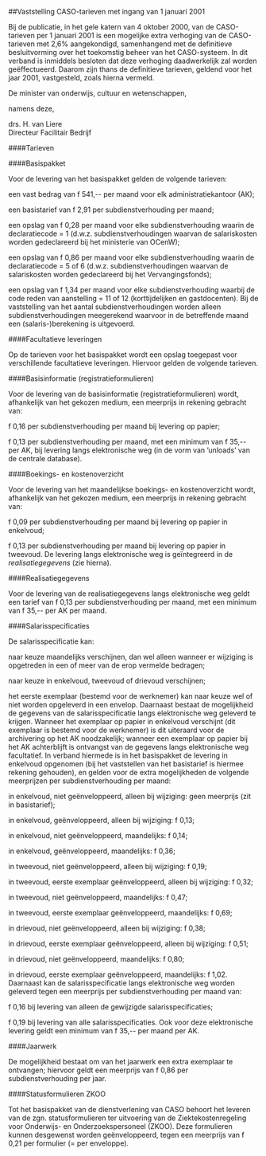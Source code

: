 <meta http-equiv='Content-Type' content='text/html; charset=utf-8' />

##Vaststelling CASO-tarieven met ingang van 1 januari 2001

Bij de publicatie, in het gele katern van 4 oktober 2000, van de CASO-tarieven per 1 januari 2001 is een mogelijke extra verhoging van de CASO-tarieven met 2,6% aangekondigd, samenhangend met de definitieve besluitvorming over het toekomstig beheer van het CASO-systeem. In dit verband is inmiddels besloten dat deze verhoging daadwerkelijk zal worden geëffectueerd. Daarom zijn thans de definitieve tarieven, geldend voor het jaar 2001, vastgesteld, zoals hierna vermeld.     

De 
minister van onderwijs, cultuur en wetenschappen, 

namens deze,  

drs. H. van Liere  
Directeur Facilitair Bedrijf    

####Tarieven

####Basispakket

Voor de levering van het basispakket gelden de volgende tarieven: 

een vast bedrag van f 541,-- per maand voor elk administratiekantoor (AK);  

een basistarief van f 2,91 per subdienstverhouding per maand;  

een opslag van f 0,28 per maand voor elke subdienstverhouding waarin de declaratiecode = 1 (d.w.z. subdienstverhoudingen waarvan de salariskosten worden gedeclareerd bij het ministerie van OCenW);  

een opslag van f 0,86 per maand voor elke subdienstverhouding waarin de declaratiecode = 5 of 6 (d.w.z. subdienstverhoudingen waarvan de salariskosten worden gedeclareerd bij het Vervangingsfonds);  

een opslag van f 1,34 per maand voor elke subdienstverhouding waarbij de code reden van aanstelling = 11 of 12 (korttijdelijken en gastdocenten).   Bij de vaststelling van het aantal subdienstverhoudingen worden alleen subdienstverhoudingen meegerekend waarvoor in de betreffende maand een (salaris-)berekening is uitgevoerd.  

####Facultatieve leveringen

Op de tarieven voor het basispakket wordt een opslag toegepast voor verschillende facultatieve leveringen. Hiervoor gelden de volgende tarieven. 

####Basisinformatie (registratieformulieren)

Voor de levering van de basisinformatie (registratieformulieren) wordt, afhankelijk van het gekozen medium, een meerprijs in rekening gebracht van: 

f 0,16 per subdienstverhouding per maand bij levering op papier;  

f 0,13 per subdienstverhouding per maand, met een minimum van f 35,-- per AK, bij levering langs elektronische weg (in de vorm van ’unloads’ van de centrale database).    

####Boekings- en kostenoverzicht

Voor de levering van het maandelijkse boekings- en kostenoverzicht wordt, afhankelijk van het gekozen medium, een meerprijs in rekening gebracht van: 

f 0,09 per subdienstverhouding per maand bij levering op papier in enkelvoud;  

f 0,13 per subdienstverhouding per maand bij levering op papier in tweevoud.   De levering langs elektronische weg is geïntegreerd in de *realisatiegegevens* (zie hierna).  

####Realisatiegegevens

Voor de levering van de realisatiegegevens langs elektronische weg geldt een tarief van f 0,13 per subdienstverhouding per maand, met een minimum van f 35,-- per AK per maand.  

####Salarisspecificaties

De salarisspecificatie kan: 

naar keuze maandelijks verschijnen, dan wel alleen wanneer er wijziging is opgetreden in een of meer van de erop vermelde bedragen;  

naar keuze in enkelvoud, tweevoud of drievoud verschijnen;  

het eerste exemplaar (bestemd voor de werknemer) kan naar keuze wel of niet worden opgeleverd in een envelop.   Daarnaast bestaat de mogelijkheid de gegevens van de salarisspecificatie langs elektronische weg geleverd te krijgen. Wanneer het exemplaar op papier in enkelvoud verschijnt (dit exemplaar is bestemd voor de werknemer) is dit uiteraard voor de archivering op het AK noodzakelijk; wanneer een exemplaar op papier bij het AK achterblijft is ontvangst van de gegevens langs elektronische weg facultatief. In verband hiermede is in het basispakket de levering in enkelvoud opgenomen (bij het vaststellen van het basistarief is hiermee rekening gehouden), en gelden voor de extra mogelijkheden de volgende meerprijzen per subdienstverhouding per maand: 

in enkelvoud, niet geënveloppeerd, alleen bij wijziging: geen meerprijs (zit in basistarief);  

in enkelvoud, geënveloppeerd, alleen bij wijziging: f 0,13;  

in enkelvoud, niet geënveloppeerd, maandelijks: f 0,14;  

in enkelvoud, geënveloppeerd, maandelijks: f 0,36;  

in tweevoud, niet geënveloppeerd, alleen bij wijziging: f 0,19;  

in tweevoud, eerste exemplaar geënveloppeerd, alleen bij wijziging: f 0,32;  

in tweevoud, niet geënveloppeerd, maandelijks: f 0,47;  

in tweevoud, eerste exemplaar geënveloppeerd, maandelijks: f 0,69;  

in drievoud, niet geënveloppeerd, alleen bij wijziging: f 0,38;  

in drievoud, eerste exemplaar geënveloppeerd, alleen bij wijziging: f 0,51;  

in drievoud, niet geënveloppeerd, maandelijks: f 0,80;  

in drievoud, eerste exemplaar geënveloppeerd, maandelijks: f 1,02.   Daarnaast kan de salarisspecificatie langs elektronische weg worden geleverd tegen een meerprijs per subdienstverhouding per maand van: 

f 0,16 bij levering van alleen de gewijzigde salarisspecificaties;  

f 0,19 bij levering van alle salarisspecificaties.   Ook voor deze elektronische levering geldt een minimum van f 35,-- per maand per AK.  

####Jaarwerk

De mogelijkheid bestaat om van het jaarwerk een extra exemplaar te ontvangen; hiervoor geldt een meerprijs van f 0,86 per subdienstverhouding per jaar.  

####Statusformulieren ZKOO

Tot het basispakket van de dienstverlening van CASO behoort het leveren van de zgn. statusformulieren ter uitvoering van de Ziektekostenregeling voor Onderwijs- en Onderzoekspersoneel (ZKOO). Deze formulieren kunnen desgewenst worden geënveloppeerd, tegen een meerprijs van f 0,21 per formulier (= per enveloppe).  

